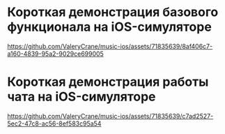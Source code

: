 # Короткая демонстрация базового функционала на iOS-симуляторе

https://github.com/ValeryCrane/music-ios/assets/71835639/8af406c7-a160-4839-95a2-9029ce699005

# Короткая демонстрация работы чата на iOS-симуляторе

https://github.com/ValeryCrane/music-ios/assets/71835639/c7ad2527-5ec2-47c8-ac56-8ef583c95a54
